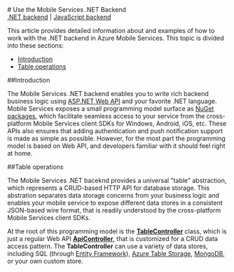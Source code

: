 <properties linkid="mobile-services-dotnet-backend-how-to-use" urlDisplayName="Use the Mobile Services .NET Backend" pageTitle="Use the Mobile Services .NET Backend - Azure Mobile Services" metaKeywords="" description="Learn the details of the .NET Backend programming model for Azure Mobile Services, including how to work with table data, APIs, authentication, and scheduled jobs" metaCanonical="" services="" documentationCenter="Mobile" title="Use the Mobile Services .NET Backend" authors="yavorg" solutions="" manager="" editor="mollybos" />

<tags ms.service="mobile-services" ms.workload="mobile" ms.tgt_pltfrm="mobile-multiple" ms.devlang="multiple" ms.topic="article" ms.date="01/01/1900" ms.author="yavorg" />
# Use the Mobile Services .NET Backend

<div class="dev-center-tutorial-subselector"><a href="/en-us/documentation/articles/mobile-services-dotnet-backend-how-to-use/" title=".NET backend" class="current">.NET backend</a> | <a href="/en-us/documentation/articles/mobile-services-how-to-use-server-scripts/"  title="JavaScript backend">JavaScript backend</a></div>

This article provides detailed information about and examples of how to work with the .NET backend in Azure Mobile Services. This topic is divided into these sections:

+ [Introduction](#intro)
+ [Table operations](#table-scripts)

##<a name="intro"></a>Introduction

The Mobile Services .NET backend enables you to write rich backend business logic using [ASP.NET Web API](http://www.asp.net/web-api) and your favorite .NET language. Mobile Services exposes a small programming model surface as [NuGet packages](http://www.nuget.org/packages?q=%22mobile+services+.net+backend%22), which facilitate seamless access to your service from the cross-platform Mobile Services client SDKs for Windows, Android, iOS, etc. These APIs also ensures that adding authentication and push notification support is made as simple as possible. However, for the most part the programming model is based on Web API, and developers familiar with it should feel right at home. 

##<a name="table-scripts"></a>Table operations

The Mobile Services .NET baceknd provides a universal "table" abstraction, which represents a CRUD-based HTTP API for database storage. This abstration separates data storage concerns from your  business logic and enables your mobile service to expose different data stores in a consistent JSON-based wire format, that is readily understood by the cross-platform Mobile Services client SDKs. 

At the root of this programming model is the [**TableController<T>**](http://msdn.microsoft.com/library/dn643359.aspx) class, which is just a regular Web API [**ApiController**](http://msdn.microsoft.com/library/system.web.http.apicontroller.aspx), that is customized for a CRUD data access pattern. The **TableController** can use a variety of data stores, including SQL (through [Entity Framework](http://msdn.microsoft.com/data/ef.aspx)), [Azure Table Storage](http://azure.microsoft.com/documentation/services/storage/), [MongoDB](http://www.mongodb.org), or your own custom store.